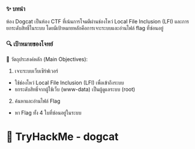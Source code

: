 ### ✨ บทนำ
ห้อง Dogcat เป็นห้อง CTF ที่เน้นการโจมตีผ่านช่องโหว่ Local File Inclusion (LFI) และการยกระดับสิทธิ์ในระบบ โดยมีเป้าหมายหลักคือการเจาะระบบและอ่านไฟล์ flag ที่ซ่อนอยู่

### 🔍 เป้าหมายของโจทย์
🎯 วัตถุประสงค์หลัก (Main Objectives):
1. เจาะระบบเว็บเซิร์ฟเวอร์
 - ใช้ช่องโหว่ Local File Inclusion (LFI) เพื่อเข้าถึงระบบ
 - ยกระดับสิทธิ์จากผู้ใช้เว็บ (www-data) เป็นผู้ดูแลระบบ (root)

2. ค้นหาและอ่านไฟล์ Flag
 - หา Flag ทั้ง 4 ใบที่ซ่อนอยู่ในระบบ

# 🧠 TryHackMe - dogcat
